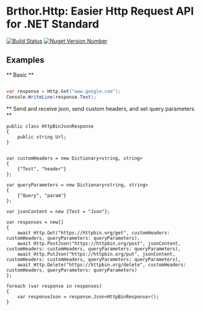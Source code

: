 # Brthor.Http: Easier Http Request API for .NET Standard

[![Build Status](https://travis-ci.org/brthor/Brthor.Http.svg?branch=master)](https://travis-ci.org/brthor/Brthor.Http)
[![Nuget Version Number](https://img.shields.io/nuget/v/Brthor.Http.svg)](https://www.nuget.org/packages/Brthor.Http)

## Examples


** Basic **
```c#

var response = Http.Get("www.google.com");
Console.WriteLine(response.Text);

```

** Send and receive json, send custom headers, and set query parameters. **
```
public class HttpBinJsonResponse
{
    public string Url;
}


var customHeaders = new Dictionary<string, string>
{
    {"Test", "header"}
};

var queryParameters = new Dictionary<string, string>
{
    {"Query", "param"}
};

var jsonContent = new {Test = "Json"};
            
var responses = new[]
{
    await Http.Get("https://httpbin.org/get", customHeaders: customHeaders, queryParameters: queryParameters),
    await Http.PostJson("https://httpbin.org/post", jsonContent, customHeaders: customHeaders, queryParameters: queryParameters),
    await Http.PutJson("https://httpbin.org/put", jsonContent, customHeaders: customHeaders, queryParameters: queryParameters),
    await Http.Delete("https://httpbin.org/delete", customHeaders: customHeaders, queryParameters: queryParameters)
};

foreach (var response in responses)
{
    var responseJson = response.Json<HttpBinResponse>();
}
```